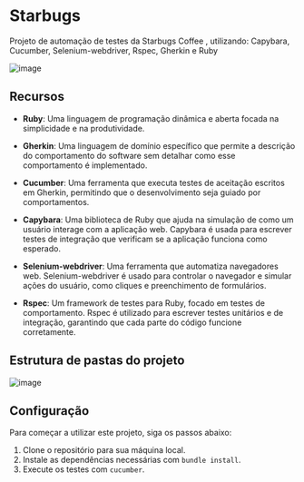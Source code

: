 # Starbugs

Projeto de automação de testes da <a hreft = 'https://starbugs-qa.vercel.app/' > Starbugs Coffee </a>, utilizando: Capybara, Cucumber, Selenium-webdriver, Rspec, Gherkin e Ruby

![image](https://github.com/user-attachments/assets/44fab4ec-dae4-4128-b855-0f331782c458)

## Recursos

- **Ruby**: Uma linguagem de programação dinâmica e aberta focada na simplicidade e na produtividade.

- **Gherkin**: Uma linguagem de domínio específico que permite a descrição do comportamento do software sem detalhar como esse comportamento é implementado.
  
- **Cucumber**: Uma ferramenta que executa testes de aceitação escritos em Gherkin, permitindo que o desenvolvimento seja guiado por comportamentos. 
  
- **Capybara**: Uma biblioteca de Ruby que ajuda na simulação de como um usuário interage com a aplicação web. Capybara é usada para escrever testes de integração que verificam se a aplicação funciona como esperado.
  
- **Selenium-webdriver**: Uma ferramenta que automatiza navegadores web. Selenium-webdriver é usado para controlar o navegador e simular ações do usuário, como cliques e preenchimento de formulários.
  
- **Rspec**: Um framework de testes para Ruby, focado em testes de comportamento. Rspec é utilizado para escrever testes unitários e de integração, garantindo que cada parte do código funcione corretamente.

## Estrutura de pastas do projeto

![image](https://github.com/user-attachments/assets/e246c1a3-be37-498b-9246-98d06b27e11b)

## Configuração

Para começar a utilizar este projeto, siga os passos abaixo:

1. Clone o repositório para sua máquina local.
2. Instale as dependências necessárias com `bundle install`.
3. Execute os testes com `cucumber`.

